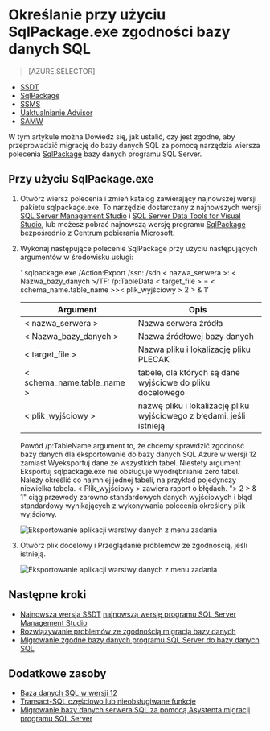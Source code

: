 <properties
   pageTitle="Określanie zgodności bazy danych SQL przy użyciu SqlPackage.exe | Microsoft Azure"
   description="Microsoft Azure SQL Database, migracja bazy danych, bazy danych SQL w celu zapewnienia zgodności SqlPackage"
   services="sql-database"
   documentationCenter=""
   authors="CarlRabeler"
   manager="jhubbard"
   editor=""/>

<tags
   ms.service="sql-database"
   ms.devlang="NA"
   ms.topic="article"
   ms.tgt_pltfrm="NA"
   ms.workload="sqldb-migrate"
   ms.date="08/24/2016"
   ms.author="carlrab"/>

# <a name="determine-sql-database-compatibility-using-sqlpackageexe"></a>Określanie przy użyciu SqlPackage.exe zgodności bazy danych SQL

> [AZURE.SELECTOR]
- [SSDT](sql-database-cloud-migrate-fix-compatibility-issues-ssdt.md)
- [SqlPackage](sql-database-cloud-migrate-determine-compatibility-sqlpackage.md)
- [SSMS](sql-database-cloud-migrate-determine-compatibility-ssms.md)
- [Uaktualnianie Advisor](http://www.microsoft.com/download/details.aspx?id=48119)
- [SAMW](sql-database-cloud-migrate-fix-compatibility-issues.md)

W tym artykule można Dowiedz się, jak ustalić, czy jest zgodne, aby przeprowadzić migrację do bazy danych SQL za pomocą narzędzia wiersza polecenia [SqlPackage](https://msdn.microsoft.com/library/hh550080.aspx) bazy danych programu SQL Server.

## <a name="using-sqlpackageexe"></a>Przy użyciu SqlPackage.exe

1. Otwórz wiersz polecenia i zmień katalog zawierający najnowszej wersji pakietu sqlpackage.exe. To narzędzie dostarczany z najnowszych wersji [SQL Server Management Studio](https://msdn.microsoft.com/library/mt238290.aspx) i [SQL Server Data Tools for Visual Studio](https://msdn.microsoft.com/library/mt204009.aspx), lub możesz pobrać najnowszą wersję programu [SqlPackage](https://www.microsoft.com/en-us/download/details.aspx?id=53876) bezpośrednio z Centrum pobierania Microsoft.
2. Wykonaj następujące polecenie SqlPackage przy użyciu następujących argumentów w środowisku usługi:

    ' sqlpackage.exe /Action:Export /ssn: /sdn < nazwa_serwera >: < Nazwa_bazy_danych >/TF: /p:TableData < target_file > = < schema_name.table_name >>< plik_wyjściowy > 2 > & 1'

  	| Argument  | Opis  |
  	|---|---|
  	| < nazwa_serwera >  | Nazwa serwera źródła  |
  	| < Nazwa_bazy_danych >  | Nazwa źródłowej bazy danych  |
  	| < target_file >  | Nazwa pliku i lokalizację pliku PLECAK  |
  	| < schema_name.table_name >  | tabele, dla których są dane wyjściowe do pliku docelowego  |
  	| < plik_wyjściowy >  | nazwę pliku i lokalizację pliku wyjściowego z błędami, jeśli istnieją  |

    Powód /p:TableName argument to, że chcemy sprawdzić zgodność bazy danych dla eksportowanie do bazy danych SQL Azure w wersji 12 zamiast Wyeksportuj dane ze wszystkich tabel. Niestety argument Eksportuj sqlpackage.exe nie obsługuje wyodrębnianie zero tabel. Należy określić co najmniej jednej tabeli, na przykład pojedynczy niewielka tabela. < Plik_wyjściowy > zawiera raport o błędach. "> 2 > & 1" ciąg przewody zarówno standardowych danych wyjściowych i błąd standardowy wynikających z wykonywania polecenia określony plik wyjściowy.

    ![Eksportowanie aplikacji warstwy danych z menu zadania](./media/sql-database-cloud-migrate/TestForCompatibilityUsingSQLPackage01.png)

3. Otwórz plik docelowy i Przeglądanie problemów ze zgodnością, jeśli istnieją. 

    ![Eksportowanie aplikacji warstwy danych z menu zadania](./media/sql-database-cloud-migrate/TestForCompatibilityUsingSQLPackage02.png)

## <a name="next-steps"></a>Następne kroki

- [Najnowsza wersja SSDT](https://msdn.microsoft.com/library/mt204009.aspx)
[najnowszą wersję programu SQL Server Management Studio](https://msdn.microsoft.com/library/mt238290.aspx)
- [Rozwiązywanie problemów ze zgodnością migracja bazy danych](sql-database-cloud-migrate.md#fix-database-migration-compatibility-issues)
- [Migrowanie zgodne bazy danych programu SQL Server do bazy danych SQL](sql-database-cloud-migrate.md#migrate-a-compatible-sql-server-database-to-sql-database)

## <a name="additional-resources"></a>Dodatkowe zasoby

- [Baza danych SQL w wersji 12](sql-database-v12-whats-new.md)
- [Transact-SQL częściowo lub nieobsługiwane funkcje](sql-database-transact-sql-information.md)
- [Migrowanie bazy danych serwera SQL za pomocą Asystenta migracji programu SQL Server](http://blogs.msdn.com/b/ssma/)
